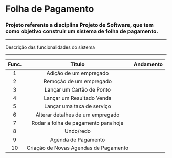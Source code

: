 # Folha de Pagamento

### Projeto referente a disciplina Projeto de Software, que tem como objetivo construir um sistema de folha de pagamento.

---------------------------------------------------

Descrição das funcionalidades do sistema

---------------------------------------------------


| Func. | Título | Andamento |
|:---:|:---:| :---:|
| 1 | Adição de um empregado |  |
| 2 | Remoção de um empregado | |
| 3 | Lançar um Cartão de Ponto | |
| 4 | Lançar um Resultado Venda|  |
| 5 | Lançar uma taxa de serviço|  |
| 6 | Alterar detalhes de um empregado|  |
| 7 | Rodar a folha de pagamento para hoje |  |
| 8 | Undo/redo|  |
| 9 | Agenda de Pagamento|  |
| 10 | Criação de Novas Agendas de Pagamento |  |


